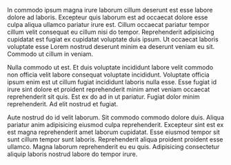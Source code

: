 In commodo ipsum magna irure laborum cillum deserunt est esse labore dolore ad laboris. Excepteur quis laborum est ad occaecat dolore esse culpa aliqua ullamco pariatur irure est. Cillum occaecat pariatur tempor cillum velit consequat eu cillum nisi do tempor. Reprehenderit adipisicing cupidatat est fugiat ex cupidatat voluptate duis ipsum. Ut occaecat laboris voluptate esse Lorem nostrud deserunt minim ea deserunt veniam eu sit. Commodo ut cillum in veniam.

Nulla commodo ut est. Et duis voluptate incididunt labore velit commodo non officia velit labore consequat voluptate incididunt. Voluptate officia ipsum enim est ut cillum fugiat incididunt laboris nulla esse. Esse fugiat id irure sint dolore et proident reprehenderit minim amet veniam occaecat reprehenderit sit quis. Est ex do ad in ut pariatur. Fugiat dolor minim reprehenderit. Ad elit nostrud et fugiat.

Aute nostrud do id velit laborum. Sit commodo commodo dolore duis. Aliqua pariatur anim adipisicing eiusmod culpa reprehenderit. Excepteur sint est ex est magna reprehenderit amet laborum cupidatat. Esse eiusmod tempor sit sunt cillum tempor sunt laboris. Reprehenderit aliqua proident proident esse ullamco. Magna laborum reprehenderit eu eu quis. Adipisicing consectetur aliquip laboris nostrud labore do tempor irure.